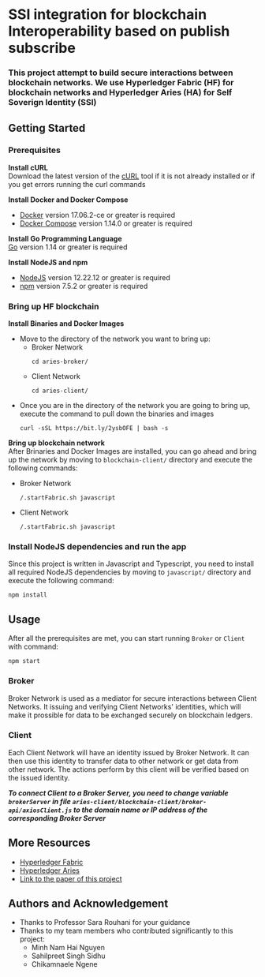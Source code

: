 # SSI integration for blockchain Interoperability based on publish subscribe 

### This project attempt to build secure interactions between blockchain networks. We use Hyperledger Fabric (HF) for blockchain networks and Hyperledger Aries (HA) for Self Soverign Identity (SSI)

## Getting Started

### Prerequisites

**Install cURL**  
Download the latest version of the [cURL](https://curl.se/download.html) tool if it is not already installed or if you get errors running the curl commands

**Install Docker and Docker Compose**
* [Docker](https://www.docker.com/products/docker-desktop/) version 17.06.2-ce or greater is required
* [Docker Compose](https://docs.docker.com/compose/install/) version 1.14.0 or greater is required

**Install Go Programming Language**  
[Go](https://go.dev/dl/) version 1.14 or greater is required

**Install NodeJS and npm**
* [NodeJS](https://nodejs.org/en/download/) version 12.22.12 or greater is required
* [npm](https://nodejs.org/en/download/) version 7.5.2 or greater is required

### Bring up HF blockchain
**Install Binaries and Docker Images**
* Move to the directory of the network you want to bring up:
    * Broker Network 
        ```
        cd aries-broker/
        ```
    * Client Network
        ```
        cd aries-client/
        ```
* Once you are in the directory of the network you are going to bring up, execute the command to pull down the binaries and images
    ```
    curl -sSL https://bit.ly/2ysbOFE | bash -s
    ```

**Bring up blockchain network**  
After Brinaries and Docker Images are installed, you can go ahead and bring up the network by moving to `blockchain-client/` directory and execute the following commands:
* Broker Network
    ```
    /.startFabric.sh javascript
    ```
* Client Network
    ```
    /.startFabric.sh javascript
    ```

### Install NodeJS dependencies and run the app
Since this project is written in Javascript and Typescript, you need to install all required NodeJS dependencies by moving to `javascript/` directory and execute the following command:
```
npm install
```

## Usage
After all the prerequisites are met, you can start running `Broker` or `Client` with command:
```
npm start
```

### Broker
Broker Network is used as a mediator for secure interactions between Client Networks. It issuing and verifying Client Networks' identities, which will make it prossible for data to be exchanged securely on blockchain ledgers.

### Client
Each Client Network will have an identity issued by Broker Network. It can then use this identity to transfer data to other network or get data from other network. The actions perform by this client will be verified based on the issued identity.

**_To connect Client to a Broker Server, you need to change variable `brokerServer` in file `aries-client/blockchain-client/broker-api/axiosClient.js` to the domain name or IP address of the corresponding Broker Server_**

## More Resources
* [Hyperledger Fabric](https://hyperledger-fabric.readthedocs.io/en/release-2.2/)
* [Hyperledger Aries](https://github.com/hyperledger/aries)
* [Link to the paper of this project](SSI.pdf)

## Authors and Acknowledgement
* Thanks to Professor Sara Rouhani for your guidance
* Thanks to my team members who contributed significantly to this project:
    * Minh Nam Hai Nguyen
    * Sahilpreet Singh Sidhu
    * Chikamnaele Ngene
